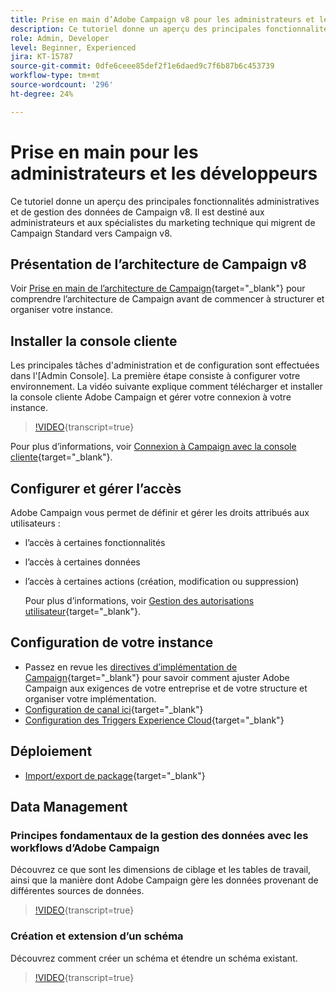 ```yaml
---
title: Prise en main d’Adobe Campaign v8 pour les administrateurs et les développeurs.
description: Ce tutoriel donne un aperçu des principales fonctionnalités administratives et de gestion des données de Campaign v8. Il est destiné aux administrateurs et aux spécialistes du marketing technique qui migrent de Campaign Standard vers Campaign v8.
role: Admin, Developer
level: Beginner, Experienced
jira: KT-15787
source-git-commit: 0dfe6ceee85def2f1e6daed9c7f6b87b6c453739
workflow-type: tm+mt
source-wordcount: '296'
ht-degree: 24%

---
```



# Prise en main pour les administrateurs et les développeurs

Ce tutoriel donne un aperçu des principales fonctionnalités administratives et de gestion des données de Campaign v8. Il est destiné aux administrateurs et aux spécialistes du marketing technique qui migrent de Campaign Standard vers Campaign v8.

## Présentation de l’architecture de Campaign v8

Voir [Prise en main de l’architecture de Campaign](https://experienceleague.adobe.com/en/docs/campaign/campaign-v8/config/architecture/architecture){target="_blank"} pour comprendre l’architecture de Campaign avant de commencer à structurer et organiser votre instance.


## Installer la console cliente

Les principales tâches d&#39;administration et de configuration sont effectuées dans l&#39;[Admin Console]. La première étape consiste à configurer votre environnement. La vidéo suivante explique comment télécharger et installer la console cliente Adobe Campaign et gérer votre connexion à votre instance.

>[!VIDEO](https://video.tv.adobe.com/v/335375?quality=12&learn=on){transcript=true}

Pour plus d’informations, voir [Connexion à Campaign avec la console cliente](https://experienceleague.adobe.com/en/docs/campaign/campaign-v8/new/connect){target="_blank"}.

## Configurer et gérer l’accès

Adobe Campaign vous permet de définir et gérer les droits attribués aux utilisateurs :

* l’accès à certaines fonctionnalités
* l’accès à certaines données
* l’accès à certaines actions (création, modification ou suppression)

  Pour plus d’informations, voir [Gestion des autorisations utilisateur](https://experienceleague.adobe.com/fr/docs/campaign/campaign-v8/admin/permissions/manage-permissions){target="_blank"}.

## Configuration de votre instance

* Passez en revue les [directives d’implémentation de Campaign](https://experienceleague.adobe.com/en/docs/campaign/campaign-v8/config/implement/implement){target="_blank"} pour savoir comment ajuster Adobe Campaign aux exigences de votre entreprise et de votre structure et organiser votre implémentation.
* [Configuration de canal ici](https://experienceleague.adobe.com/en/docs/campaign/campaign-v8/send/push/push-data-collection){target="_blank"}
* [Configuration des Triggers Experience Cloud](https://experienceleague.adobe.com/en/docs/campaign-classic/using/integrating-with-adobe-experience-cloud/experience-triggers/about-triggers){target="_blank"}

## Déploiement

* [Import/export de package](https://experienceleague.adobe.com/en/docs/campaign/campaign-v8/developer/packages){target="_blank"}

## Data Management

### Principes fondamentaux de la gestion des données avec les workflows d’Adobe Campaign

Découvrez ce que sont les dimensions de ciblage et les tables de travail, ainsi que la manière dont Adobe Campaign gère les données provenant de différentes sources de données.

>[!VIDEO](https://video.tv.adobe.com/v/339992?quality=12&learn=on){transcript=true}


### Création et extension d’un schéma

Découvrez comment créer un schéma et étendre un schéma existant.

>[!VIDEO](https://video.tv.adobe.com/v/337939?quality=12&learn=on){transcript=true}
